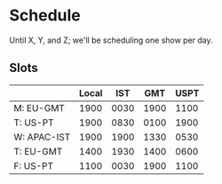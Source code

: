 # Schedule

Until X, Y, and Z; we'll be scheduling one show per day.

## Slots

|              |  Local | IST   |  GMT  |  USPT   |
| ------------ | ------ | ----- | ----- | ------- |
| M: EU-GMT    | 1900   | 0030  |  1900 |   1100  |
| T: US-PT     | 1900   | 0830  |  0100 |   1900  |
| W: APAC-IST  | 1900   | 1900  |  1330 |   0530  |
| T: EU-GMT    | 1400   | 1930  |  1400 |   0600  |
| F: US-PT     | 1100   | 0030  |  1900 |   1100  |

